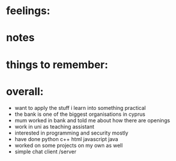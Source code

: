 # feelings:

# notes

# things to remember: 

# overall:

- want to apply the stuff i learn into something practical 
- the bank is one of the biggest organisations in cyprus 
- mum worked in bank and told me about how there are openings
- work in uni as teaching assistant
- interested in programming and security mostly 
- have done python c++ html javascript java 
- worked on some projects on my own as well 
- simple chat client /server